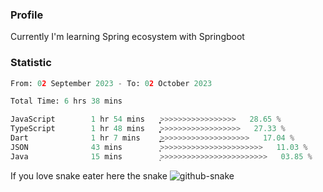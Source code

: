 ### Profile 

Currently I'm learning Spring ecosystem with Springboot

### Statistic
<!--START_SECTION:waka-->

```python
From: 02 September 2023 - To: 02 October 2023

Total Time: 6 hrs 38 mins

JavaScript        1 hr 54 mins    ͎͎͎͎͎͎͎͕>>>>>>>>>>>>>>>>>   28.65 %
TypeScript        1 hr 48 mins    ͎͎͎͎͎͎̞>>>>>>>>>>>>>>>>>>   27.33 %
Dart              1 hr 7 mins     ͎͎͎͎͜>>>>>>>>>>>>>>>>>>>>   17.04 %
JSON              43 mins         ͎͎>>>>>>>>>>>>>>>>>>>>>>>   11.03 %
Java              15 mins         ͎>>>>>>>>>>>>>>>>>>>>>>>>   03.85 %
```

<!--END_SECTION:waka-->

If you love snake eater here the snake 
<picture>
  <source media="(prefers-color-scheme: dark)" srcset="https://github.com/pradana4648/pradana4648/blob/c0566a83ca6ea5f2e46bab00e717c4c82b4b5c4c/github-contribution-grid-snake-dark.svg" />
  <source media="(prefers-color-scheme: light)" srcset="https://github.com/pradana4648/pradana4648/blob/c0566a83ca6ea5f2e46bab00e717c4c82b4b5c4c/github-contribution-grid-snake.svg" />
  <img alt="github-snake" src="https://github.com/pradana4648/pradana4648/blob/c0566a83ca6ea5f2e46bab00e717c4c82b4b5c4c/github-contribution-grid-snake.svg" />
</picture>

